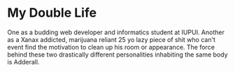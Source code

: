 # My Double Life
One as a budding web developer and informatics student at IUPUI. Another as a Xanax addicted, marijuana reliant 25 yo lazy piece of shit who can't event find the motivation to clean up his room or appearance. The force behind these two drastically different personalities inhabiting the same body is Adderall. 
